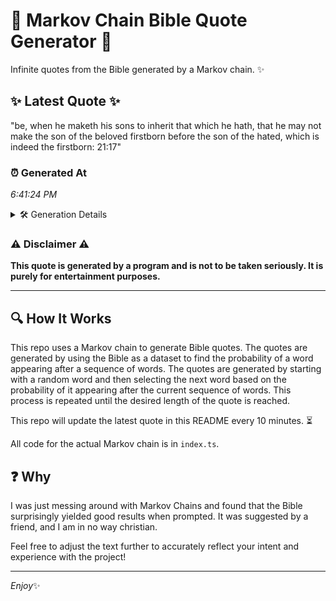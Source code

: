 # 📖 Markov Chain Bible Quote Generator 📖

Infinite quotes from the Bible generated by a Markov chain. ✨

## ✨ Latest Quote ✨
"be, when he maketh his sons to inherit that which he hath, that he may not make the son of the beloved firstborn before the son of the hated, which is indeed the firstborn: 21:17"

### ⏰ Generated At
*6:41:24 PM*

<details>
    <summary>🛠️ Generation Details</summary>
    <p>
        <strong>🌱 Seed:</strong> be,<br>
        <strong>🔄 Iterations:</strong> 34<br>
        <strong>📜 Context History:</strong><br>[ be, ]: when<br>[ be,, when ]: he<br>[ be,, when, he ]: maketh<br>[ be,, when, he, maketh ]: his<br>[ be,, when, he, maketh, his ]: sons<br>[ be,, when, he, maketh, his, sons ]: to<br>[ when, he, maketh, his, sons, to ]: inherit<br>[ he, maketh, his, sons, to, inherit ]: that<br>[ maketh, his, sons, to, inherit, that ]: which<br>[ his, sons, to, inherit, that, which ]: he<br>[ sons, to, inherit, that, which, he ]: hath,<br>[ to, inherit, that, which, he, hath, ]: that<br>[ inherit, that, which, he, hath,, that ]: he<br>[ that, which, he, hath,, that, he ]: may<br>[ which, he, hath,, that, he, may ]: not<br>[ he, hath,, that, he, may, not ]: make<br>[ hath,, that, he, may, not, make ]: the<br>[ that, he, may, not, make, the ]: son<br>[ he, may, not, make, the, son ]: of<br>[ may, not, make, the, son, of ]: the<br>[ not, make, the, son, of, the ]: beloved<br>[ make, the, son, of, the, beloved ]: firstborn<br>[ the, son, of, the, beloved, firstborn ]: before<br>[ son, of, the, beloved, firstborn, before ]: the<br>[ of, the, beloved, firstborn, before, the ]: son<br>[ the, beloved, firstborn, before, the, son ]: of<br>[ beloved, firstborn, before, the, son, of ]: the<br>[ firstborn, before, the, son, of, the ]: hated,<br>[ before, the, son, of, the, hated, ]: which<br>[ the, son, of, the, hated,, which ]: is<br>[ son, of, the, hated,, which, is ]: indeed<br>[ of, the, hated,, which, is, indeed ]: the<br>[ the, hated,, which, is, indeed, the ]: firstborn:<br>[ hated,, which, is, indeed, the, firstborn: ]: 21:17<br>
    </p>
</details>

### ⚠️ Disclaimer ⚠️
**This quote is generated by a program and is not to be taken seriously. It is purely for entertainment purposes.**

---

## 🔍 How It Works

This repo uses a Markov chain to generate Bible quotes. The quotes are generated by using the Bible as a dataset to find the probability of a word appearing after a sequence of words. The quotes are generated by starting with a random word and then selecting the next word based on the probability of it appearing after the current sequence of words. This process is repeated until the desired length of the quote is reached.

This repo will update the latest quote in this README every 10 minutes. ⏳

All code for the actual Markov chain is in `index.ts`.

## ❓ Why

I was just messing around with Markov Chains and found that the Bible surprisingly yielded good results when prompted. 
It was suggested by a friend, and I am in no way christian.

Feel free to adjust the text further to accurately reflect your intent and experience with the project!

---

*Enjoy*✨
